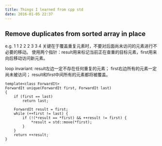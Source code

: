 ```yaml
---
title: Things I learned from cpp std
date: 2016-01-05 22:37
---
```


## Remove duplicates from sorted array in place

e.g. 1 1 2 2 2 3 3 4
关键在于覆盖重复元素时，不要对后面尚未访问的元素进行不必要的移动。
使用两个指针：result用来标记当前正在查重的目标元素，first用来向后移动访问新元素。

loop invariant:
result左边一定不存在任何重复的元素；
first右边所有的元素一定尚未被访问；
result和first中间所有的元素都将被覆盖。

```
template<class ForwardIt>
ForwardIt unique(ForwardIt first, ForwardIt last)
{
    if (first == last)
        return last;
 
    ForwardIt result = first;
    while (++first != last) {
        if (!(*result == *first) && ++result != first) {
            *result = std::move(*first);
        }
    }
    return ++result;
}
```

[1]: http://leo.im
[2]: /assets/static/xian.png

[^1]: „Well honestly, anything mala enough will do! (๑•̀ㅂ•́)و“
